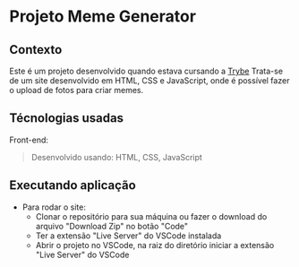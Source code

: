 # Projeto Meme Generator

## Contexto
Este é um projeto desenvolvido quando estava cursando a [Trybe](http://www.betrybe.com) 
Trata-se de um site desenvolvido em HTML, CSS e JavaScript, onde é possível fazer o upload de fotos para criar memes.

## Técnologias usadas

Front-end:
> Desenvolvido usando: HTML, CSS, JavaScript

## Executando aplicação

* Para rodar o site:
  - Clonar o repositório para sua máquina ou fazer o download do arquivo "Download Zip" no botão "Code"
  - Ter a extensão "Live Server" do VSCode instalada
  - Abrir o projeto no VSCode, na raiz do diretório iniciar a extensão "Live Server" do VSCode
